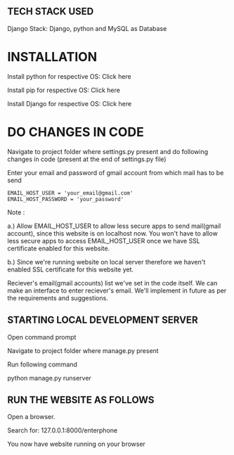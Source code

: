 ## TECH STACK USED
Django Stack: Django, python and MySQL as Database

# INSTALLATION
Install python for respective OS: Click here

Install pip for respective OS: Click here

Install Django for respective OS: Click here

# DO CHANGES IN CODE
Navigate to project folder where settings.py present and do following changes in code (present at the end of settings.py file)

Enter your email and password of gmail account from which mail has to be send
```
EMAIL_HOST_USER = 'your_email@gmail.com'
EMAIL_HOST_PASSWORD = 'your_password'
```

Note :

a.) Allow EMAIL_HOST_USER to allow less secure apps to send mail(gmail account), since this website is on localhost now. You won't have to allow less secure apps to access EMAIL_HOST_USER once we have SSL certificate enabled for this website.

b.) Since we're running website on local server therefore we haven't enabled SSL certificate for this website yet.

Reciever's email(gmail accounts) list we've set in the code itself. We can make an interface to enter reciever's email. We'll implement in future as per the requirements and suggestions.

## STARTING LOCAL DEVELOPMENT SERVER
Open command prompt

Navigate to project folder where manage.py present

Run following command

 python manage.py runserver  

## RUN THE WEBSITE AS FOLLOWS
Open a browser.

Search for: 127.0.0.1:8000/enterphone

You now have website running on your browser
